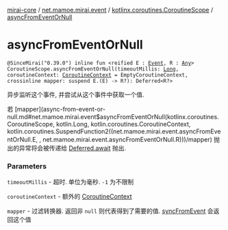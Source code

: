 [mirai-core](../../index.md) / [net.mamoe.mirai.event](../index.md) / [kotlinx.coroutines.CoroutineScope](index.md) / [asyncFromEventOrNull](./async-from-event-or-null.md)

# asyncFromEventOrNull

`@SinceMirai("0.39.0") inline fun <reified E : `[`Event`](../-event.md)`, R : `[`Any`](https://kotlinlang.org/api/latest/jvm/stdlib/kotlin/-any/index.html)`> CoroutineScope.asyncFromEventOrNull(timeoutMillis: `[`Long`](https://kotlinlang.org/api/latest/jvm/stdlib/kotlin/-long/index.html)`, coroutineContext: `[`CoroutineContext`](https://kotlinlang.org/api/latest/jvm/stdlib/kotlin.coroutines/-coroutine-context/index.html)` = EmptyCoroutineContext, crossinline mapper: suspend E.(E) -> R?): Deferred<R?>`

异步监听这个事件, 并尝试从这个事件中获取一个值.

若 [mapper](async-from-event-or-null.md#net.mamoe.mirai.event$asyncFromEventOrNull(kotlinx.coroutines.CoroutineScope, kotlin.Long, kotlin.coroutines.CoroutineContext, kotlin.coroutines.SuspendFunction2((net.mamoe.mirai.event.asyncFromEventOrNull.E, , net.mamoe.mirai.event.asyncFromEventOrNull.R)))/mapper) 抛出的异常将会被传递给 [Deferred.await](#) 抛出.

### Parameters

`timeoutMillis` - 超时. 单位为毫秒. `-1` 为不限制

`coroutineContext` - 额外的 [CoroutineContext](https://kotlinlang.org/api/latest/jvm/stdlib/kotlin.coroutines/-coroutine-context/index.html)

`mapper` - 过滤转换器. 返回非 `null` 则代表得到了需要的值. [syncFromEvent](../sync-from-event.md) 会返回这个值